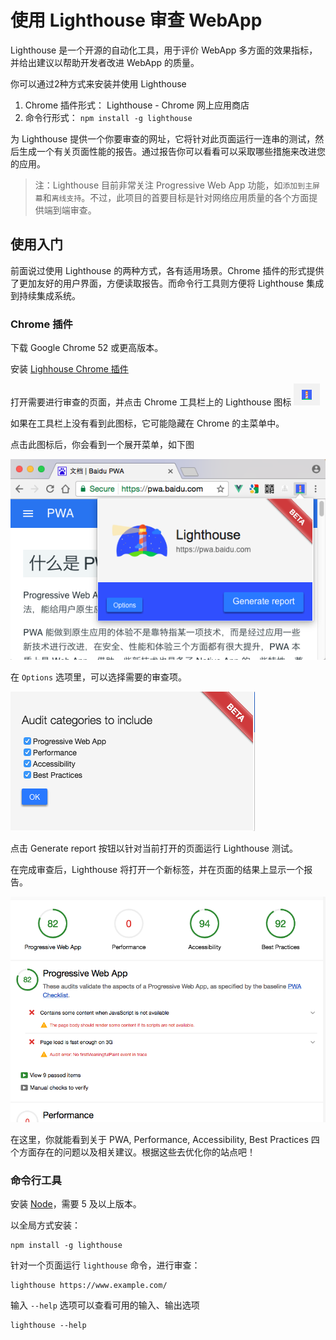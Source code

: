 # 使用 Lighthouse 审查 WebApp

Lighthouse 是一个开源的自动化工具，用于评价 WebApp 多方面的效果指标，并给出建议以帮助开发者改进 WebApp 的质量。

你可以通过2种方式来安装并使用 Lighthouse

1. Chrome 插件形式： Lighthouse - Chrome 网上应用商店
2. 命令行形式： `npm install -g lighthouse`

为 Lighthouse 提供一个你要审查的网址，它将针对此页面运行一连串的测试，然后生成一个有关页面性能的报告。通过报告你可以看看可以采取哪些措施来改进您的应用。

> 注：Lighthouse 目前非常关注 Progressive Web App 功能，如`添加到主屏幕`和`离线支持`。不过，此项目的首要目标是针对网络应用质量的各个方面提供端到端审查。

## 使用入门

前面说过使用 Lighthouse 的两种方式，各有适用场景。Chrome 插件的形式提供了更加友好的用户界面，方便读取报告。而命令行工具则方便将 Lighthouse 集成到持续集成系统。

### Chrome 插件

下载 Google Chrome 52 或更高版本。

安装 [Lighhouse Chrome 插件](https://security.stackexchange.com/questions/20803/how-does-ssl-tls-work)

打开需要进行审查的页面，并点击 Chrome 工具栏上的 Lighthouse 图标 ![icon](./images/lighthouse-ext.png)

如果在工具栏上没有看到此图标，它可能隐藏在 Chrome 的主菜单中。

点击此图标后，你会看到一个展开菜单，如下图

![menu](./images/lighthouse-show.png)

在 `Options` 选项里，可以选择需要的审查项。

![menu](./images/lighthouse-option.png)

点击 Generate report 按钮以针对当前打开的页面运行 Lighthouse 测试。

在完成审查后，Lighthouse 将打开一个新标签，并在页面的结果上显示一个报告。

![report](./images/lighthouse-report.png)

在这里，你就能看到关于 PWA, Performance, Accessibility, Best Practices 四个方面存在的问题以及相关建议。根据这些去优化你的站点吧！

### 命令行工具

安装 [Node](https://nodejs.org/zh-cn/download/)，需要 5 及以上版本。

以全局方式安装：

```npm
npm install -g lighthouse
```

针对一个页面运行 `lighthouse` 命令，进行审查：

```shell
lighthouse https://www.example.com/
```

输入 `--help` 选项可以查看可用的输入、输出选项

```shell
lighthouse --help
```